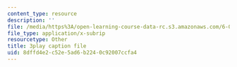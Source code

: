 ```yaml
---
content_type: resource
description: ''
file: /media/https%3A/open-learning-course-data-rc.s3.amazonaws.com/6-006-introduction-to-algorithms-fall-2011/8dffd4e2c52e5ad6b2240c92007ccfa4_JRgIXyEPnbA.vtt
file_type: application/x-subrip
resourcetype: Other
title: 3play caption file
uid: 8dffd4e2-c52e-5ad6-b224-0c92007ccfa4
---
```

